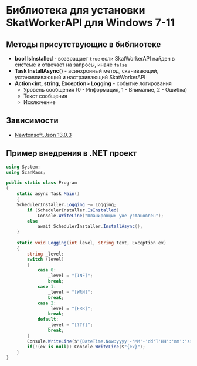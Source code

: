 # Библиотека для установки SkatWorkerAPI для Windows 7-11

## Методы присутствующие в библиотеке

- **bool IsInstalled** - возвращает `true` если SkatWorkerAPI найден в системе и отвечает на запросы, иначе `false`
- **Task InstallAsync()** - асинхронный метод, скачивающий, устанавливающий и настраивающий SkatWorkerAPI 
- **Action<int, string, Exception> Logging** - событие логирования
  - Уровень сообщения (0 - Информация, 1 - Внимание, 2 - Ошибка)
  - Текст сообщения
  - Исключение

## Зависимости
- [Newtonsoft.Json 13.0.3](https://www.nuget.org/packages/Newtonsoft.Json/13.0.3)

## Пример внедрения в .NET проект

```csharp
using System;
using ScanKass;

public static class Program
{
    static async Task Main()
    {
	SchedulerInstaller.Logging += Logging;
        if (SchedulerInstaller.IsInstalled)
            Console.WriteLine("Планировщик уже установлен");
        else 
            await SchedulerInstaller.InstallAsync();
    }  
	
    static void Logging(int level, string text, Exception ex)
    {
        string _level;
        switch (level)
        {
            case 0:
                _level = "[INF]";
                break;
            case 1:
                _level = "[WRN]";
                break;
            case 2:
                _level = "[ERR]";
                break;
            default:
                _level = "[???]";
                break;
        }
        Console.WriteLine($"{DateTime.Now:yyyy'-'MM'-'dd'T'HH':'mm':'ss} {_level} {text}");
        if(!(ex is null)) Console.WriteLine($"{ex}");
    }
}
```
